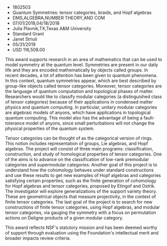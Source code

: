 
* 1802503
* Quantum Symmetries: tensor categories, braids, and Hopf algebras
* DMS,ALGEBRA,NUMBER THEORY,AND COM
* 07/01/2018,04/18/2018
* Julia Plavnik,TX,Texas A&M University
* Standard Grant
* Janet Striuli
* 05/31/2019
* USD 116,508.00

This award supports research in an area of mathematics that can be used to model
symmetry at the quantum level. Symmetries are present in our daily life and they
are encoded mathematically by objects called groups. In recent decades, a lot of
attention has been given to quantum phenomena. In this context, quantum
symmetries appear, which are best described by group-like objects called tensor
categories. Moreover, tensor categories are the language of quantum computation
and topological phases of matter. Researchers would like to classify modular
categories (a distinguished class of tensor categories) because of their
applications in condensed matter physics and quantum computing. In particular,
unitary modular categories are algebraic models of anyons, which have
applications in topological quantum computing. This model also has the advantage
of being a fault-tolerance model of anyons, since small perturbations will not
change the physical properties of the quantum system.

Tensor categories can be thought of as the categorical version of rings. This
notion includes representation of groups, Lie algebras, and Hopf algebras. The
project will consist of three main programs: classification, construction, and
study of homological properties of tensor categories. One of the aims is to
advance on the classification of low-rank premodular categories and supermodular
categories. Another goal of this project is to understand how the cohomology
behaves under standard constructions and use these results to get new examples
of Hopf algebras and categories satisfying certain properties, such as the
finite generation of cohomology for Hopf algebras and tensor categories,
proposed by Etingof and Ostrik. The investigator will explore generalizations of
the support variety theory. These are geometrical objects that measure
projectivity, in the context of finite tensor categories. The last goal of the
project is to search for new constructions of finite tensor categories, using
Hopf algebras, and modular tensor categories, via gauging the symmetry with a
focus on permutation actions on Deligne products of a given modular category.

This award reflects NSF's statutory mission and has been deemed worthy of
support through evaluation using the Foundation's intellectual merit and broader
impacts review criteria.
